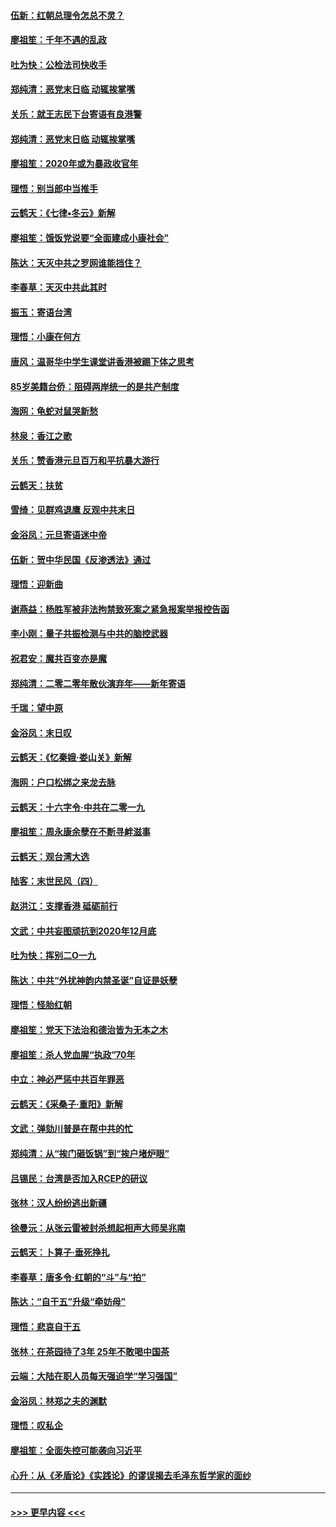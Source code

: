 #### [伍新：红朝总理令怎总不灵？](../pages/nsc993/n11770813.md?t=01070655) 
#### [廖祖笙：千年不遇的乱政](../pages/nsc993/n11770373.md?t=01070655) 
#### [吐为快：公检法司快收手](../pages/nsc993/n11770359.md?t=01070655) 
#### [郑纯清：恶党末日临 动辄挨掌嘴](../pages/nsc993/n11769912.md?t=01070655) 
#### [关乐：就王志民下台寄语有良港警](../pages/nsc993/n11769903.md?t=01070655) 
#### [郑纯清：恶党末日临 动辄挨掌嘴](../pages/nsc993/n11769356.md?t=01070655) 
#### [廖祖笙：2020年或为暴政收官年](../pages/nsc993/n11768216.md?t=01070655) 
#### [理悟：别当郎中当推手](../pages/nsc993/n11768243.md?t=01070655) 
#### [云鹤天：《七律▪冬云》新解](../pages/nsc993/n11768204.md?t=01070655) 
#### [廖祖笙：饿饭党说要“全面建成小康社会”](../pages/nsc993/n11767482.md?t=01070655) 
#### [陈达：天灭中共之罗网谁能挡住？](../pages/nsc993/n11767465.md?t=01070655) 
#### [李春草：天灭中共此其时](../pages/nsc993/n11767452.md?t=01070655) 
#### [振玉：寄语台湾](../pages/nsc993/n11767432.md?t=01070655) 
#### [理悟：小康在何方](../pages/nsc993/n11767394.md?t=01070655) 
#### [唐风：温哥华中学生课堂讲香港被踢下体之思考](../pages/nsc993/n11766848.md?t=01070655) 
#### [85岁美籍台侨：阻碍两岸统一的是共产制度](../pages/nsc993/n11765043.md?t=01070655) 
#### [海网：龟蛇对鼠哭新愁](../pages/nsc993/n11764895.md?t=01070655) 
#### [林泉：香江之歌](../pages/nsc993/n11764415.md?t=01070655) 
#### [关乐：赞香港元旦百万和平抗暴大游行](../pages/nsc993/n11764382.md?t=01070655) 
#### [云鹤天：扶贫](../pages/nsc993/n11764245.md?t=01070655) 
#### [雪绮：见群鸡退鹰  反观中共末日](../pages/nsc993/n11762112.md?t=01070655) 
#### [金浴凤：元旦寄语迷中帝](../pages/nsc993/n11761788.md?t=01070655) 
#### [伍新：贺中华民国《反渗透法》通过](../pages/nsc993/n11761994.md?t=01070655) 
#### [理悟：迎新曲](../pages/nsc993/n11761152.md?t=01070655) 
#### [谢燕益：杨胜军被非法拘禁致死案之紧急报案举报控告函](../pages/nsc993/n11756134.md?t=01070655) 
#### [李小刚：量子共振检测与中共的脑控武器](../pages/nsc993/n11754518.md?t=01070655) 
#### [祝君安：魔共百变亦是魔](../pages/nsc993/n11754469.md?t=01070655) 
#### [郑纯清：二零二零年散伙演弃年——新年寄语](../pages/nsc993/n11754195.md?t=01070655) 
#### [千瑞：望中原](../pages/nsc993/n11754159.md?t=01070655) 
#### [金浴凤：末日叹](../pages/nsc993/n11752359.md?t=01070655) 
#### [云鹤天：《忆秦娥‧娄山关》新解](../pages/nsc993/n11752348.md?t=01070655) 
#### [海网：户口松绑之来龙去脉](../pages/nsc993/n11752328.md?t=01070655) 
#### [云鹤天：十六字令‧中共在二零一九](../pages/nsc993/n11752305.md?t=01070655) 
#### [廖祖笙：周永康余孽在不断寻衅滋事](../pages/nsc993/n11751013.md?t=01070655) 
#### [云鹤天：观台湾大选](../pages/nsc993/n11751007.md?t=01070655) 
#### [陆客：末世民风（四）](../pages/nsc993/n11749203.md?t=01070655) 
#### [赵洪江：支撑香港 砥砺前行](../pages/nsc993/n11748482.md?t=01070655) 
#### [文武：中共妄图顽抗到2020年12月底](../pages/nsc993/n11748446.md?t=01070655) 
#### [吐为快：挥别二O一九](../pages/nsc993/n11748411.md?t=01070655) 
#### [陈达：中共“外扰神韵内禁圣诞”自证是妖孽](../pages/nsc993/n11748226.md?t=01070655) 
#### [理悟：怪胎红朝](../pages/nsc993/n11748206.md?t=01070655) 
#### [廖祖笙：党天下法治和德治皆为无本之木](../pages/nsc993/n11748135.md?t=01070655) 
#### [廖祖笙：杀人党血腥“执政”70年](../pages/nsc993/n11745144.md?t=01070655) 
#### [中立：神必严惩中共百年罪恶](../pages/nsc993/n11744970.md?t=01070655) 
#### [云鹤天：《采桑子‧重阳》新解](../pages/nsc993/n11744948.md?t=01070655) 
#### [文武：弹劾川普是在帮中共的忙](../pages/nsc993/n11744758.md?t=01070655) 
#### [郑纯清：从“挨门砸饭锅”到“挨户堵炉眼”](../pages/nsc993/n11744745.md?t=01070655) 
#### [吕锡民：台湾是否加入RCEP的研议](../pages/nsc993/n11744701.md?t=01070655) 
#### [张林：汉人纷纷逃出新疆](../pages/nsc993/n11743530.md?t=01070655) 
#### [徐曼沅：从张云雷被封杀想起相声大师吴兆南](../pages/nsc993/n11741816.md?t=01070655) 
#### [云鹤天：卜算子‧垂死挣扎](../pages/nsc993/n11739956.md?t=01070655) 
#### [李春草：唐多令‧红朝的“斗”与“拍”](../pages/nsc993/n11739830.md?t=01070655) 
#### [陈达：“自干五”升级“牵妨母”](../pages/nsc993/n11739724.md?t=01070655) 
#### [理悟：悲哀自干五](../pages/nsc993/n11739547.md?t=01070655) 
#### [张林：在茶园待了3年 25年不敢喝中国茶](../pages/nsc993/n11739240.md?t=01070655) 
#### [云端：大陆在职人员每天强迫学“学习强国”](../pages/nsc993/n11738735.md?t=01070655) 
#### [金浴凤：林郑之夫的渊默](../pages/nsc993/n11737735.md?t=01070655) 
#### [理悟：叹私企](../pages/nsc993/n11737715.md?t=01070655) 
#### [廖祖笙：全面失控可能袭向习近平](../pages/nsc993/n11737704.md?t=01070655) 
#### [心升：从《矛盾论》《实践论》的谬误揭去毛泽东哲学家的面纱](../pages/nsc993/n11736962.md?t=01070655) 

----
#### [ >>> 更早内容 <<< ](../indexes/nsc993-earlier.md)
